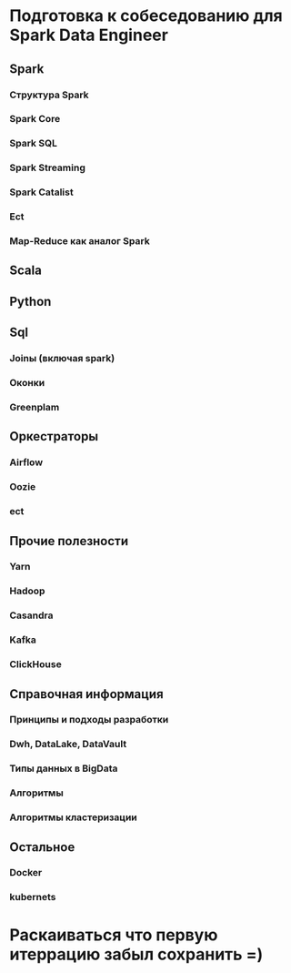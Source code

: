 # Подготовка к собеседованию для Spark Data Engineer
## Spark
### Структура Spark
### Spark Core
### Spark SQL 
### Spark Streaming
### Spark Catalist
### Ect
### Map-Reduce как аналог Spark
## Scala
## Python
## Sql
### Joinы (включая spark)
### Оконки
### Greenplam
## Оркестраторы 
### Airflow
### Oozie
### ect
## Прочие полезности
### Yarn
### Hadoop
### Casandra
### Kafka
### ClickHouse
## Справочная информация
### Принципы и подходы разработки
### Dwh, DataLake, DataVault
### Типы данных в BigData
### Алгоритмы
### Алгоритмы кластеризации
## Остальное 
### Docker
### kubernets 
# Раскаиваться что первую итеррацию забыл сохранить =)
